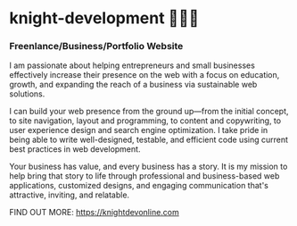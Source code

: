 # knight-development 👩🏽‍💼
### Freenlance/Business/Portfolio Website

I am passionate about helping entrepreneurs and small businesses effectively increase their presence on the web with a focus on education, growth, and expanding the reach of a business via sustainable web solutions.

I can build your web presence from the ground up—from the initial concept, to site navigation, layout and programming, to content and copywriting, to user experience design and search engine optimization. I take pride in being able to write well-designed, testable, and efficient code using current best practices in web development.

Your business has value, and every business has a story. It is my mission to help bring that story to life through professional and business-based web applications, customized designs, and engaging communication that's attractive, inviting, and relatable. 

FIND OUT MORE: https://knightdevonline.com
